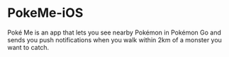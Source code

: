 # PokeMe-iOS
Poké Me is an app that lets you see nearby Pokémon in Pokémon Go and sends you push notifications when you walk within 2km of a monster you want to catch.
